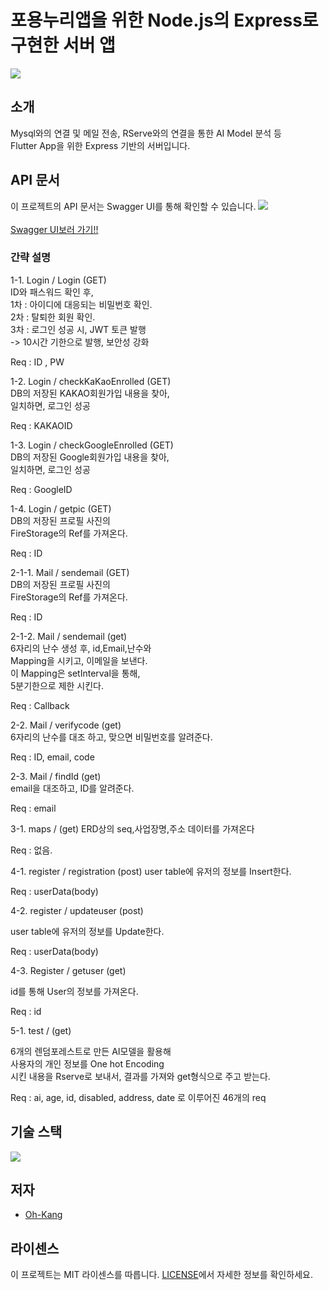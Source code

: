 # 포용누리앱을 위한 Node.js의 Express로 구현한 서버 앱

<img src = https://github.com/Oh-Kang94/season3_team1_disabled_app/blob/main/App%20mockup.png> </img>

## 소개
Mysql와의 연결 및 메일 전송, RServe와의 연결을 통한 AI Model 분석 등          
Flutter App을 위한 Express 기반의 서버입니다.

## API 문서

이 프로젝트의 API 문서는 Swagger UI를 통해 확인할 수 있습니다.
<a href="http://www.oh-kang.kro.kr:7288">
    <img src = https://github.com/Oh-Kang94/season3_team1_disabled_app/blob/main/Swagger-UI.png>
    <br/>             
  Swagger UI보러 가기!!
</a>    

### 간략 설명 
1-1.	Login / Login  (GET)                           
ID와 패스워드 확인 후,             
1차 : 아이디에 대응되는 비밀번호 확인.             
2차 : 탈퇴한 회원 확인.             
3차 : 로그인 성공 시, JWT 토큰 발행             
-> 10시간 기한으로 발행, 보안성 강화

Req : ID , PW

1-2.	Login / checkKaKaoEnrolled (GET)              
DB의 저장된 KAKAO회원가입 내용을 찾아,             
일치하면, 로그인 성공             

Req : KAKAOID

1-3.	Login / checkGoogleEnrolled (GET)         
DB의 저장된 Google회원가입 내용을 찾아,               
일치하면, 로그인 성공           

Req : GoogleID

1-4.	Login / getpic (GET)        
DB의 저장된 프로필 사진의         
FireStorage의 Ref를 가져온다.  

Req : ID

2-1-1.	Mail / sendemail (GET)         
DB의 저장된 프로필 사진의            
FireStorage의 Ref를 가져온다.

Req : ID

2-1-2.	Mail / sendemail (get)           
6자리의 난수 생성 후, id,Email,난수와           
Mapping을 시키고, 이메일을 보낸다.           
이 Mapping은 setInterval을 통해,           
5분기한으로 제한 시킨다.           


Req : Callback

2-2.	Mail / verifycode (get)           
6자리의 난수를 대조 하고, 맞으면 비밀번호를 알려준다.           

Req : ID, email, code

2-3.	Mail / findId (get)          
email을 대조하고, ID를 알려준다.          

Req : email

3-1. maps / (get)
ERD상의 seq,사업장명,주소 데이터를 가져온다

Req : 없음.

4-1. register / registration (post)
user table에 유저의 정보를 Insert한다.

Req : userData(body)

4-2. register / updateuser (post)

user table에 유저의 정보를 Update한다.

Req : userData(body)

4-3.	Register / getuser (get)

id를 통해 User의 정보를 가져온다.

Req : id




5-1. test / (get)

6개의 렌덤포레스트로 만든 AI모델을 활용해           
사용자의 개인 정보를 One hot Encoding          
시킨 내용을  Rserve로 보내서, 결과를 가져와 get형식으로 주고 받는다.          

Req : ai, age, id, disabled, address, date
로 이루어진 46개의 req


## 기술 스택
  <img src="https://skillicons.dev/icons?i=aws,mysql,js,express,firebase,swagger"/>

## 저자

- [Oh-Kang](https://github.com/Oh-Kang94)

## 라이센스

이 프로젝트는 MIT 라이센스를 따릅니다. [LICENSE](https://github.com/git/git-scm.com/blob/main/MIT-LICENSE.txt)에서 자세한 정보를 확인하세요.
